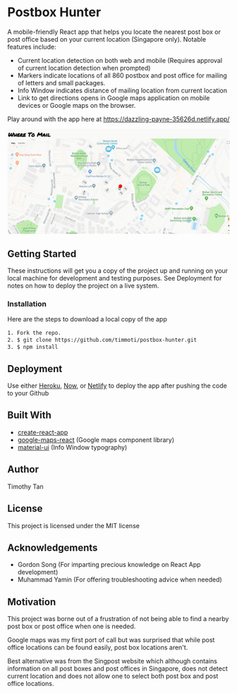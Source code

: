 # Postbox Hunter

A mobile-friendly React app that helps you locate the nearest post box or post office based on your current location (Singapore only). Notable features include:

- Current location detection on both web and mobile (Requires approval of current location detection when prompted)
- Markers indicate locations of all 860 postbox and post office for mailing of letters and small packages.
- Info Window indicates distance of mailing location from current location
- Link to get directions opens in Google maps application on mobile devices or Google maps on the browser.

Play around with the app here at https://dazzling-payne-35626d.netlify.app/

![postbox_hunter_demo](where_to_mail_demo.gif)

## Getting Started
These instructions will get you a copy of the project up and running on your local machine for development and testing purposes. See Deployment for notes on how to deploy the project on a live system.

### Installation
Here are the steps to download a local copy of the app

```
1. Fork the repo.
2. $ git clone https://github.com/timmoti/postbox-hunter.git
3. $ npm install 
```

## Deployment
Use either [Heroku](https://www.heroku.com), [Now](https://zeit.co/now), or [Netlify](https://www.netlify.com) to deploy the app after pushing the code to your Github

## Built With
- [create-react-app](https://www.npmjs.com/package/create-react-app)
- [google-maps-react](https://github.com/fullstackreact/google-maps-react) (Google maps component library)
- [material-ui](https://material-ui.com) (Info Window typography)

## Author
Timothy Tan

## License
This project is licensed under the MIT license

## Acknowledgements
- Gordon Song (For imparting precious knowledge on React App development)
- Muhammad Yamin (For offering troubleshooting advice when needed)

## Motivation
This project was borne out of a frustration of not being able to find a nearby post box or post office when one is needed. 

Google maps was my first port of call but was surprised that while post office locations can be found easily, post box locations aren't.

Best alternative was from the Singpost website which although contains information on all post boxes and post offices in Singapore, does not detect current location and does not allow one to select both post box and post office locations. 

 
